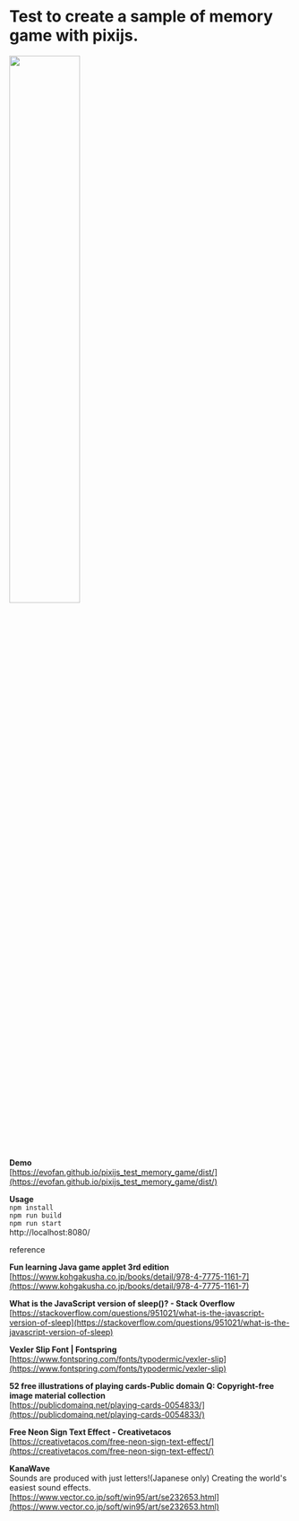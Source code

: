 # Test to create a sample of memory game with pixijs.

<img src="https://evofan.github.io/pixijs_test_memory_game/screenshot/pic_screenshot7.jpg" width="50%">  

**Demo**  
[https://evofan.github.io/pixijs_test_memory_game/dist/](https://evofan.github.io/pixijs_test_memory_game/dist/)  

**Usage**  
`npm install`  
`npm run build`  
`npm run start`  
http://localhost:8080/  

reference

**Fun learning Java game applet 3rd edition**  
[https://www.kohgakusha.co.jp/books/detail/978-4-7775-1161-7](https://www.kohgakusha.co.jp/books/detail/978-4-7775-1161-7)  

**What is the JavaScript version of sleep()? - Stack Overflow**  
[https://stackoverflow.com/questions/951021/what-is-the-javascript-version-of-sleep](https://stackoverflow.com/questions/951021/what-is-the-javascript-version-of-sleep)  

**Vexler Slip Font | Fontspring**  
[https://www.fontspring.com/fonts/typodermic/vexler-slip](https://www.fontspring.com/fonts/typodermic/vexler-slip)  

**52 free illustrations of playing cards-Public domain Q: Copyright-free image material collection**  
[https://publicdomainq.net/playing-cards-0054833/](https://publicdomainq.net/playing-cards-0054833/)  

**Free Neon Sign Text Effect - Creativetacos**  
[https://creativetacos.com/free-neon-sign-text-effect/](https://creativetacos.com/free-neon-sign-text-effect/)  

**KanaWave**  
Sounds are produced with just letters!(Japanese only) Creating the world's easiest sound effects.  
[https://www.vector.co.jp/soft/win95/art/se232653.html](https://www.vector.co.jp/soft/win95/art/se232653.html)  
